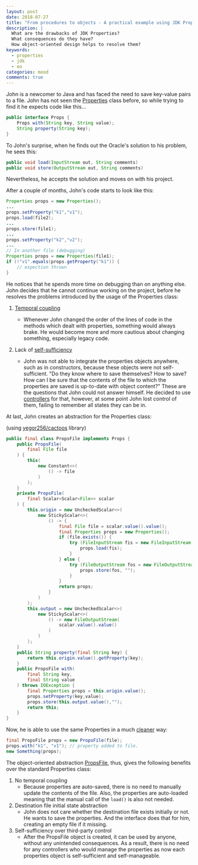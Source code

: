 ```yaml
---
layout: post
date: 2018-07-27
title: "From procedures to objects - A practical example using JDK Properties"
description: |
  What are the drawbacks of JDK Properties?
  What consequences do they have?
  How object-oriented design helps to resolve them?
keywords:
  - properties
  - jdk
  - eo
categories: mood
comments: true
---
```


John is a newcomer to Java and has faced the need to save key-value pairs
to a file. John has not seen the
[Properties]
class before, so while trying to find it he expects code like this...

<!--more-->

```java
public interface Props {
    Props with(String key, String value);
    String property(String key);
}
```

To John's surprise, when he finds out the Oracle's solution to his problem, he sees this:

```java
public void load(InputStream out, String comments)
public void store(OutputStream out, String comments)
```

Nevertheless, he accepts the solution and moves on with his project.

After a couple of months, John's code starts to look like this:

```java
Properties props = new Properties();
...
props.setProperty("k1","v1");
props.load(file2);
...
props.store(file1);
...
props.setProperty("k2","v2");
...
// In another file (debugging)
Properties props = new Properties(file1);
if (!"v1".equals(props.getProperty("k1")) {
    // expection thrown
}
```


He notices that he spends more time on debugging than on anything else.
John decides that he cannot continue working on the project, before he resolves
the problems introduced by the usage of the Properties class:

1. [Temporal coupling]
    *   Whenever John changed the order of the lines of code in the methods
        which dealt with properties, something would always brake. He would become
        more and more cautious about changing something, especially legacy code.

2. Lack of [self-sufficiency]
    *   John was not able to integrate the properties objects anywhere, such as in constructors,
        because these objects were not self-sufficient. "Do they know where to save themselves? How to save?
        How can I be sure that the contents of the file to which the properties are saved is up-to-date with object
        content?" These are the questions that John could not answer himself. He decided to use
        [controllers] for that,
        however, at some point John lost control of them, failing to remember all states they can be in.


At last, John creates an abstraction for the Properties class:

(using [yegor256/cactoos] library)

```java
public final class PropsFile implements Props {
    public PropsFile(
        final File file
    ) {
        this(
            new Constant<>(
                () -> file
            )
        );
    }
    private PropsFile(
        final Scalar<Scalar<File>> scalar
    ) {
        this.origin = new UncheckedScalar<>(
            new StickyScalar<>(
                () -> {
                    final File file = scalar.value().value();
                    final Properties props = new Properties();
                    if (file.exists()) {
                        try (FileInputStream fis = new FileInputStream(file)) {
                            props.load(fis);
                        }
                    } else {
                        try (FileOutputStream fos = new FileOutputStream(file)) {
                            props.store(fos, "");
                        }
                    }
                    return props;
                }
            )
        );
        this.output = new UncheckedScalar<>(
            new StickyScalar<>(
                () -> new FileOutputStream(
                    scalar.value().value()
                )
            )
        );
    }
    public String property(final String key) {
        return this.origin.value().getProperty(key);
    }
    public PropsFile with(
        final String key,
        final String value
    ) throws IOException {
        final Properties props = this.origin.value();
        props.setProperty(key,value);
        props.store(this.output.value(),"");
        return this;
    }
}
```

Now, he is able to use the same Properties in a much
[cleaner]
way:

```java
final PropsFile props = new PropsFile(file);
props.with("k1", "v1"); // property added to file.
new Something(props);
```

The object-oriented abstraction
[PropsFile],
thus, gives the following benefits over the standard Properties class:


1. No temporal coupling
   *    Because properties are auto-saved, there is no need to manually update the contents of the file.
        Also, the properties are auto-loaded meaning that the manual call of the `load()` is also not needed.
2. Destination file initial state abstraction
   *    John does not care whether the destination file exists initially or not. He wants to save the properties.
        And the interface does that for him, creating an empty file if it missing.
3. Self-sufficiency over third-party control
   *    After the PropsFile object is created, it can be used by anyone, without any unintended consequences.
        As a result, there is no need for any controllers who would manage the properties as now each properties
        object is self-sufficient and self-manageable.

[cleaner]: https://www.yegor256.com/2014/11/20/seven-virtues-of-good-object.html
[self-sufficiency]: https://www.yegor256.com/2017/05/10/inversion-of-control.html
[PropsFile]: https://github.com/driver733/VKUploader/blob/master/src/main/java/com/driver733/vkuploader/wallpost/PropsFile.java
[yegor256/cactoos]: https://github.com/yegor256/cactoos
[controllers]: https://www.yegor256.com/2016/12/13/mvc-vs-oop.html
[Properties]: https://docs.oracle.com/javase/8/docs/api/java/util/Properties.html
[Temporal coupling]: https://www.yegor256.com/2015/12/08/temporal-coupling-between-method-calls.html
